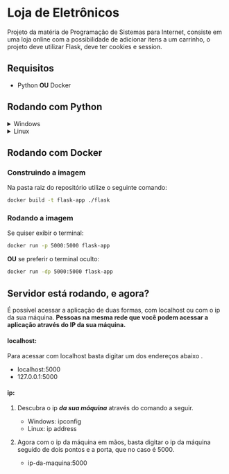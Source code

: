 # Loja de Eletrônicos

Projeto da matéria de Programação de Sistemas para Internet, consiste em uma loja online com a possibilidade de adicionar itens a um carrinho, o projeto deve utilizar Flask, deve ter cookies e session. 

## Requisitos
- Python **OU** Docker

## Rodando com Python
<details>
  <summary>Windows</summary>

  1. Crie o ambiente virtual:
     ```bash
     python -m venv env
     ```

  2. Utilizando o CMD (no PowerShell não irá funcionar), ative o ambiente virtual:
     ```bash
     .\env\Scripts\activate
     ```
  3. Se dirija à pasta do flask:
     ```bash
     cd .\flask
     ```
  4. Instale os requisitos:
     ```bash
     pip install -r requirements.txt
     ```
  5. Rode o servidor:
     ```bash
     flask run --host 0.0.0.0
     ```

</details>

<details>
  <summary>Linux</summary>

  1. Crie o ambiente virtual:
     ```bash
     python3 -m venv env
     ```

  2. Ative o ambiente virtual:
     ```bash
     source ./env/bin/activate
     ```
  3. Se dirija à pasta do flask:
     ```bash
     cd ./flask
     ```
  4. Instale os requisitos:
     ```bash
     pip install -r requirements.txt
     ```
  5. Rode o servidor:
     ```bash
     flask run --host 0.0.0.0
     ```

</details>

## Rodando com Docker
### Construindo a imagem
Na pasta raiz do repositório utilize o seguinte comando:
``` bash
docker build -t flask-app ./flask
```

### Rodando a imagem
Se quiser exibir o terminal:
``` bash
docker run -p 5000:5000 flask-app
```
**OU** se preferir o terminal oculto:
``` bash
docker run -dp 5000:5000 flask-app
```
## Servidor está rodando, e agora?
É possível acessar a aplicação de duas formas, com localhost ou com o ip da sua máquina. **Pessoas na mesma rede que você podem acessar a aplicação através do IP da sua máquina.**

#### localhost: 
Para acessar com localhost basta digitar um dos endereços abaixo .
- localhost:5000
- 127.0.0.1:5000

#### ip:
1. Descubra o ip ***da sua máquina*** através do comando a seguir.
    - Windows: ipconfig  
    - Linux: ip address

2. Agora com o ip da máquina em mãos, basta digitar o ip da máquina seguido de dois pontos e a porta, que no caso é 5000.
    - ip-da-maquina:5000

